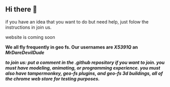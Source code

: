 ## Hi there 👋
if you have an idea that you want to do but need help, just folow the instructions in join us.

website is coming soon

**We all fly frequently in geo fs. Our usernames are _X5391Q_ an _MrDareDevilDude_**

***to join us:
put a comment in the .github repository if you want to join. you must have modeling, animating, or programming experience. you must also have tampermonkey, geo-fs plugins, and geo-fs 3d buildings, all of the chrome web store for testing purposes.***
<!--

**Here are some ideas to get you started:**

🙋‍♀️ A short introduction - what is your organization all about?
🌈 Contribution guidelines - how can the community get involved?
👩‍💻 Useful resources - where can the community find your docs? Is there anything else the community should know?
🍿 Fun facts - what does your team eat for breakfast?
🧙 Remember, you can do mighty things with the power of [Markdown](https://docs.github.com/github/writing-on-github/getting-started-with-writing-and-formatting-on-github/basic-writing-and-formatting-syntax)
-->
